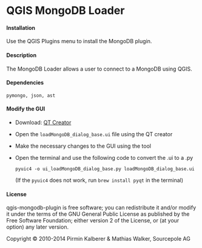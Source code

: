 # QGIS MongoDB Loader

#### Installation

Use the QGIS Plugins menu to install the MongoDB plugin.

#### Description

The MongoDB Loader allows a user to connect to a MongoDB using QGIS.

#### Dependencies

```pymongo, json, ast```

#### Modify the GUI

- Download: [QT Creator](http://qt-project.org/downloads "QT Creator")


- Open the ```loadMongoDB_dialog_base.ui``` file using the QT creator


- Make the necessary changes to the GUI using the tool


- Open the terminal and use the following code to convert the .ui to a .py

	```pyuic4 -o ui_loadMongoDB_dialog_base.py loadMongoDB_dialog_base.ui```
	
	(If the ```pyuic4``` does not work, run ```brew install pyqt``` in the terminal)
	

#### License

qgis-mongodb-plugin is free software; you can redistribute it and/or modify it under the terms of the GNU General Public License as published by the Free Software Foundation; either version 2 of the License, or (at your option) any later version.

Copyright © 2010-2014 Pirmin Kalberer & Mathias Walker, Sourcepole AG


